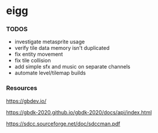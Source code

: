 # eigg

### TODOS

* investigate metasprite usage
* verify tile data memory isn't duplicated
* fix entity movement
* fix tile collision
* add simple sfx and music on separate channels
* automate level/tilemap builds

### Resources

https://gbdev.io/

https://gbdk-2020.github.io/gbdk-2020/docs/api/index.html

https://sdcc.sourceforge.net/doc/sdccman.pdf
